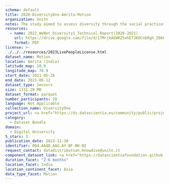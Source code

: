 ```yaml
---
schema: default
title: 2020-DiversityOne-Amrita-Motion
organization: Unitn
notes: The study aimed to assess diversity through the social practices and daily behaviors of university students from eight different countries. The research was carried out in two phases. Initially, a large sample of students from Denmark, Italy, Mongolia, Paraguay, the United Kingdom, China, Mexico, and India, completed a survey on their social practices, as well as their socio-demographic, cultural, and psychological elements. In the second phase, a sub-sample of the respondents engaged in a four-week data collection by using an innovative smartphone application called iLog. This app collected data from thirty-four smartphone sensors around the clock, allowing for an in-depth investigation into the diversity and daily routines of university students across countries, both synchronically and diachronically.
resources:
  - name: 2022_WeNet_Diversity1_Technical-Report(2020-2021)
    url: https://drive.google.com/file/d/1TMrjkAEWRZ5xhETJKOCnERgh_Z06PO2E/view?usp=drive_link
    format: PDF
license: >-
 ./../../resources/2023LivePeopleLicense.html
dataset_name: Motion
location: Amrita (India)
latitude_map: 10.9
longitude_map: 76.9
start_date: 2021-05-26
end_date: 2021-08-12
dataset_type: Sensors
size: 1331.20 MB
dataset_format: parquet
number_participants: 20
language: Not Applicable
collection_name: DiversityOne
project_url: <a href="https://ds.datascientia.eu/community/public/projects/2c45f74f-6538-4bb5-a67e-1e9c15d0307c">https://ds.datascientia.eu/community/public/projects/2c45f74f-6538-4bb5-a67e-1e9c15d0307c</a>
category: 
  - Dataset Bundle
domain: 
  - Digital University
5_stars: 3
publication_date: 2023-11-30
identifier: 004.AAAD.AAG.AY-BF-BH-BI
request_contact: datadistribution.knowdive@unitn.it
component_dataset_link: <a href="https://datascientiafoundation.github.io/LivePeople/datasets/2020-DV1-Amrita-Accelerometer%20Event/">2020-DV1-Amrita-Accelerometer Event</a>, <a href="https://datascientiafoundation.github.io/LivePeople/datasets/2020-DV1-Amrita-Activities%20Per%20Time/">2020-DV1-Amrita-Activities Per Time</a>, <a href="https://datascientiafoundation.github.io/LivePeople/datasets/2020-DV1-Amrita-Gyroscope%20Event/">2020-DV1-Amrita-Gyroscope Event</a>, <a href="https://datascientiafoundation.github.io/LivePeople/datasets/2020-DV1-Amrita-Step%20Counter%20Event/">2020-DV1-Amrita-Step Counter Event</a>, <a href="https://datascientiafoundation.github.io/LivePeople/datasets/2020-DV1-Amrita-Step%20Detector%20Event/">2020-DV1-Amrita-Step Detector Event</a>
duration_facet: "2-6 months"
location_facet: India
location_continent_facet: Asia
data_type_facet: Motion
---
```

